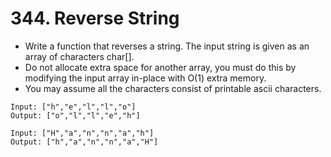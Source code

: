 # 344. Reverse String
* Write a function that reverses a string. The input string is given as an array of characters char[].
* Do not allocate extra space for another array, you must do this by modifying the input array in-place with O(1) extra memory.
* You may assume all the characters consist of printable ascii characters.
```text
Input: ["h","e","l","l","o"]
Output: ["o","l","l","e","h"]

Input: ["H","a","n","n","a","h"]
Output: ["h","a","n","n","a","H"]
```
